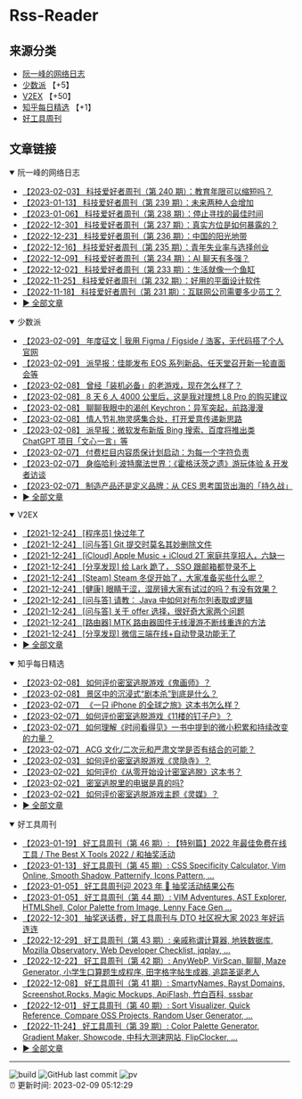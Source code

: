 # Rss-Reader

## 来源分类

* [阮一峰的网络日志](#阮一峰的网络日志)
* [少数派](#少数派) 【+5】
* [V2EX](#V2EX) 【+50】
* [知乎每日精选](#知乎每日精选) 【+1】
* [好工具周刊](#好工具周刊)

## 文章链接

<details open>
    <summary id="阮一峰的网络日志">
     阮一峰的网络日志
    </summary>


* [【2023-02-03】 科技爱好者周刊（第 240 期）：教育年限可以缩短吗？](http://www.ruanyifeng.com/blog/2023/02/weekly-issue-240.html)
* [【2023-01-13】 科技爱好者周刊（第 239 期）：未来两种人会增加](http://www.ruanyifeng.com/blog/2023/01/weekly-issue-239.html)
* [【2023-01-06】 科技爱好者周刊（第 238 期）：停止寻找的最佳时间](http://www.ruanyifeng.com/blog/2023/01/weekly-issue-238.html)
* [【2022-12-30】 科技爱好者周刊（第 237 期）：真实方位是如何暴露的？](http://www.ruanyifeng.com/blog/2022/12/weekly-issue-237.html)
* [【2022-12-23】 科技爱好者周刊（第 236 期）：中国的阳光地带](http://www.ruanyifeng.com/blog/2022/12/weekly-issue-236.html)
* [【2022-12-16】 科技爱好者周刊（第 235 期）：青年失业率与选择创业](http://www.ruanyifeng.com/blog/2022/12/weekly-issue-235.html)
* [【2022-12-09】 科技爱好者周刊（第 234 期）：AI 聊天有多强？](http://www.ruanyifeng.com/blog/2022/12/weekly-issue-234.html)
* [【2022-12-02】 科技爱好者周刊（第 233 期）：生活就像一个鱼缸](http://www.ruanyifeng.com/blog/2022/12/weekly-issue-233.html)
* [【2022-11-25】 科技爱好者周刊（第 232 期）：好用的平面设计软件](http://www.ruanyifeng.com/blog/2022/11/weekly-issue-232.html)
* [【2022-11-18】 科技爱好者周刊（第 231 期）：互联网公司需要多少员工？](http://www.ruanyifeng.com/blog/2022/11/weekly-issue-231.html)
* [:arrow_forward: 全部文章](data/阮一峰的网络日志.md)
</details>

<details open>
    <summary id="少数派">
     少数派
    </summary>


* [【2023-02-09】 年度征文 | 我用 Figma / Figside / 浩客，无代码搭了个人官网](https://sspai.com/post/78088)
* [【2023-02-09】 派早报：佳能发布 EOS 系列新品、任天堂召开新一轮直面会等](https://sspai.com/post/78203)
* [【2023-02-08】 曾经「装机必备」的老游戏，现在怎么样了？](https://sspai.com/post/78197)
* [【2023-02-08】 8 天 6 人 4000 公里后，这是我对理想 L8 Pro 的购买建议](https://sspai.com/post/78163)
* [【2023-02-08】 聊聊我眼中的渴创 Keychron：异军突起，前路漫漫](https://sspai.com/post/77950)
* [【2023-02-08】 情人节礼物灵感集合处，打开爱意传递新思路](https://sspai.com/post/78173)
* [【2023-02-08】 派早报：微软发布新版 Bing 搜索、百度将推出类 ChatGPT 项目「文心一言」等](https://sspai.com/post/78185)
* [【2023-02-07】 付费栏目内容质保计划启动：为每一个字符负责](https://sspai.com/post/78158)
* [【2023-02-07】 身临哈利·波特魔法世界：《霍格沃茨之遗》游玩体验 & 开发者访谈](https://sspai.com/post/78164)
* [【2023-02-07】 制造产品还是定义品牌：从 CES 思考国货出海的「持久战」](https://sspai.com/post/78157)
* [:arrow_forward: 全部文章](data/少数派.md)
</details>

<details open>
    <summary id="V2EX">
     V2EX
    </summary>


* [【2021-12-24】 [程序员] 快过年了](https://www.v2ex.com/t/824201)
* [【2021-12-24】 [问与答] Git 提交时莫名其妙删除文件](https://www.v2ex.com/t/824200)
* [【2021-12-24】 [iCloud] Apple Music + iCloud 2T 家庭共享招人，六缺一](https://www.v2ex.com/t/824199)
* [【2021-12-24】 [分享发现] 给 Lark 跪了， SSO 跟邮箱都登录不上](https://www.v2ex.com/t/824198)
* [【2021-12-24】 [Steam] Steam 冬促开始了，大家准备买些什么呢？](https://www.v2ex.com/t/824197)
* [【2021-12-24】 [健康] 眼睛干涩，湿房镜大家有试过的吗？有没有效果？](https://www.v2ex.com/t/824196)
* [【2021-12-24】 [问与答] 请教： Java 中如何对布尔列表取或逻辑](https://www.v2ex.com/t/824194)
* [【2021-12-24】 [问与答] 关于 offer 选择，很好奇大家两个问题](https://www.v2ex.com/t/824192)
* [【2021-12-24】 [路由器] MTK 路由器固件无线漫游不断线重连的方法](https://www.v2ex.com/t/824191)
* [【2021-12-24】 [分享发现] 微信三端在线+自动登录功能无了](https://www.v2ex.com/t/824190)
* [:arrow_forward: 全部文章](data/V2EX.md)
</details>

<details open>
    <summary id="知乎每日精选">
     知乎每日精选
    </summary>


* [【2023-02-08】 如何评价密室逃脱游戏《鬼画师》？](http://www.zhihu.com/question/576663604/answer/2882668454?utm_campaign=rss&utm_medium=rss&utm_source=rss&utm_content=title)
* [【2023-02-08】 景区中的沉浸式“剧本杀”到底是什么？](http://www.zhihu.com/question/582176803/answer/2881624655?utm_campaign=rss&utm_medium=rss&utm_source=rss&utm_content=title)
* [【2023-02-07】 《一只 iPhone 的全球之旅》这本书怎么样？](http://www.zhihu.com/question/19862885/answer/2880951765?utm_campaign=rss&utm_medium=rss&utm_source=rss&utm_content=title)
* [【2023-02-07】 如何评价密室逃脱游戏《11楼的钉子户》？](http://www.zhihu.com/question/571392336/answer/2881304320?utm_campaign=rss&utm_medium=rss&utm_source=rss&utm_content=title)
* [【2023-02-07】 如何理解《时间看得见》一书中提到的微小积累和持续改变的力量？](http://www.zhihu.com/question/582015059/answer/2881091040?utm_campaign=rss&utm_medium=rss&utm_source=rss&utm_content=title)
* [【2023-02-07】 ACG 文化/二次元和严肃文学是否有结合的可能？](http://www.zhihu.com/question/577068271/answer/2880077329?utm_campaign=rss&utm_medium=rss&utm_source=rss&utm_content=title)
* [【2023-02-03】 如何评价密室逃脱游戏《灵隐寺》？](http://www.zhihu.com/question/563947517/answer/2873587444?utm_campaign=rss&utm_medium=rss&utm_source=rss&utm_content=title)
* [【2023-02-02】 如何评价《从零开始设计密室逃脱》这本书？](http://www.zhihu.com/question/581100338/answer/2872849576?utm_campaign=rss&utm_medium=rss&utm_source=rss&utm_content=title)
* [【2023-02-02】 密室逃脱里的电锯是真的吗?](http://www.zhihu.com/question/550295501/answer/2872172776?utm_campaign=rss&utm_medium=rss&utm_source=rss&utm_content=title)
* [【2023-02-02】 如何评价密室逃脱游戏主题《灵媒》？](http://www.zhihu.com/question/581718699/answer/2871329573?utm_campaign=rss&utm_medium=rss&utm_source=rss&utm_content=title)
* [:arrow_forward: 全部文章](data/知乎每日精选.md)
</details>

<details open>
    <summary id="好工具周刊">
     好工具周刊
    </summary>


* [【2023-01-19】 好工具周刊（第 46 期）: 【特别篇】2022 年最佳免费在线工具 / The Best X Tools 2022 / 和抽奖活动](https://bestxtools.zhubai.love/posts/2227788146916585472)
* [【2023-01-13】 好工具周刊（第 45 期）: CSS Specificity Calculator, Vim Online, Smooth Shadow, Patternify, Icons Pattern, ...](https://bestxtools.zhubai.love/posts/2225492315366248448)
* [【2023-01-05】 好工具周刊迎 2023 年 🎰 抽奖活动结果公布](https://bestxtools.zhubai.love/posts/2222709322708946944)
* [【2023-01-05】 好工具周刊（第 44 期）: VIM Adventures, AST Explorer, HTMLShell, Color Palette from Image, Lenny Face Gen ...](https://bestxtools.zhubai.love/posts/2222686910009311232)
* [【2022-12-30】 抽奖送话费，好工具周刊与 DTO 社区祝大家 2023 年好运连连](https://bestxtools.zhubai.love/posts/2220452503982727168)
* [【2022-12-29】 好工具周刊（第 43 期）: 亲戚称谓计算器, 地铁数据库, Mozilla Observatory, Web Developer Checklist, jqplay, ...](https://bestxtools.zhubai.love/posts/2220148863686438912)
* [【2022-12-22】 好工具周刊（第 42 期）: AnyWebP, VirScan, 聊聊, Maze Generator, 小学生口算题生成程序, 田字格字帖生成器, 追踪圣诞老人](https://bestxtools.zhubai.love/posts/2217542996243800064)
* [【2022-12-08】 好工具周刊（第 41 期）: SmartyNames, Rayst Domains, Screenshot.Rocks, Magic Mockups, ApiFlash, 竹白百科, sssbar](https://bestxtools.zhubai.love/posts/2212546213424480256)
* [【2022-12-01】 好工具周刊（第 40 期）: Sort Visualizer, Quick Reference, Compare OSS Projects, Random User Generator, ...](https://bestxtools.zhubai.love/posts/2210024210603786240)
* [【2022-11-24】 好工具周刊（第 39 期）: Color Palette Generator, Gradient Maker, Showcode, 中科大测速网站, FlipClocker, ...](https://bestxtools.zhubai.love/posts/2207495485110075392)
* [:arrow_forward: 全部文章](data/好工具周刊.md)
</details>


---

![build](https://github.com/LikaiLee/rss-reader/workflows/rss%20reader/badge.svg)
![GitHub last commit](https://img.shields.io/github/last-commit/likailee/rss-reader)
![pv](https://pageview.vercel.app/?github_user=likailee) <br>
:alarm_clock: 更新时间: 2023-02-09 05:12:29